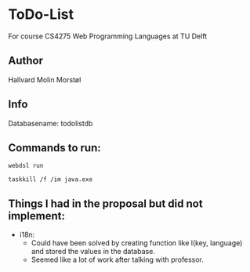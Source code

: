 # ToDo-List 
For course CS4275 Web Programming Languages at TU Delft

## Author
Hallvard Molin Morstøl

## Info
Databasename: todolistdb

## Commands to run:

`webdsl run`

`taskkill /f /im java.exe`

## Things I had in the proposal but did not implement:

- i18n:
	- Could have been solved by creating function like l(key, language) and stored the values in the database.
	- Seemed like a lot of work after talking with professor.


